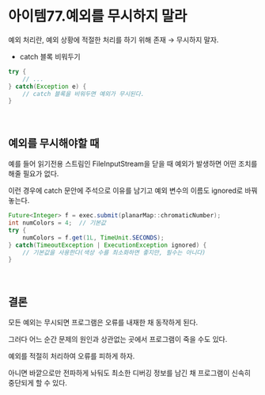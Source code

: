 # 아이템77.예외를 무시하지 말라

예외 처리란, 예외 상황에 적절한 처리를 하기 위해 존재 → 무시하지 말자.

- catch 블록 비워두기

```java
try { 
	// ...
} catch(Exception e) {
	// catch 블록을 비워두면 예외가 무시된다.
}
```

<br>

## **예외를 무시해야할 때**

예를 들어 읽기전용 스트림인 FileInputStream을 닫을 때 예외가 발생하면 어떤 조치를 해줄 필요가 없다.

이런 경우에 catch 문안에 주석으로 이유를 남기고 예외 변수의 이름도 ignored로 바꿔놓는다.

```java
Future<Integer> f = exec.submit(planarMap::chromaticNumber);
int numColors = 4;  // 기본값
try {
	numColors = f.get(1L, TimeUnit.SECONDS);
} catch(TimeoutException | ExecutionException ignored) {
	// 기본값을 사용한다(색상 수를 최소화하면 좋지만, 필수는 아니다)
}
```

<br>

## **결론**

모든 예외는 무시되면 프로그램은 오류를 내재한 채 동작하게 된다.

그러다 어느 순간 문제의 원인과 상관없는 곳에서 프로그램이 죽을 수도 있다.

예외를 적절히 처리하여 오류를 피하게 하자. 

아니면 바깥으로만 전파하게 놔둬도 최소한 디버깅 정보를 남긴 채 프로그램이 신속히 중단되게 할 수 있다.